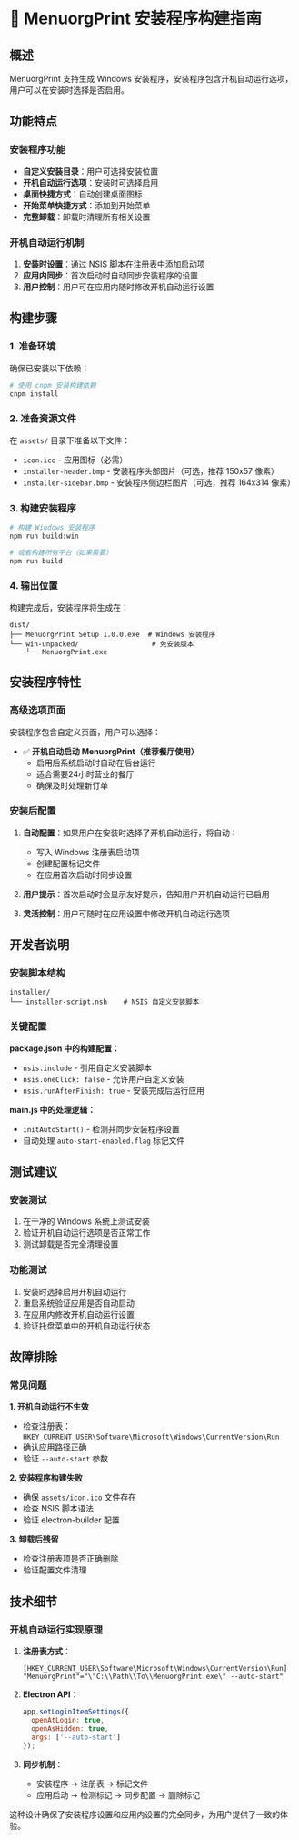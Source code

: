 # 🚀 MenuorgPrint 安装程序构建指南

## 概述

MenuorgPrint 支持生成 Windows 安装程序，安装程序包含开机自动运行选项，用户可以在安装时选择是否启用。

## 功能特点

### 安装程序功能
- **自定义安装目录**：用户可选择安装位置
- **开机自动运行选项**：安装时可选择启用
- **桌面快捷方式**：自动创建桌面图标
- **开始菜单快捷方式**：添加到开始菜单
- **完整卸载**：卸载时清理所有相关设置

### 开机自动运行机制
1. **安装时设置**：通过 NSIS 脚本在注册表中添加启动项
2. **应用内同步**：首次启动时自动同步安装程序的设置
3. **用户控制**：用户可在应用内随时修改开机自动运行设置

## 构建步骤

### 1. 准备环境

确保已安装以下依赖：
```bash
# 使用 cnpm 安装构建依赖
cnpm install
```

### 2. 准备资源文件

在 `assets/` 目录下准备以下文件：
- `icon.ico` - 应用图标（必需）
- `installer-header.bmp` - 安装程序头部图片（可选，推荐 150x57 像素）
- `installer-sidebar.bmp` - 安装程序侧边栏图片（可选，推荐 164x314 像素）

### 3. 构建安装程序

```bash
# 构建 Windows 安装程序
npm run build:win

# 或者构建所有平台（如果需要）
npm run build
```

### 4. 输出位置

构建完成后，安装程序将生成在：
```
dist/
├── MenuorgPrint Setup 1.0.0.exe  # Windows 安装程序
└── win-unpacked/                  # 免安装版本
    └── MenuorgPrint.exe
```

## 安装程序特性

### 高级选项页面

安装程序包含自定义页面，用户可以选择：

- ✅ **开机自动启动 MenuorgPrint（推荐餐厅使用）**
  - 启用后系统启动时自动在后台运行
  - 适合需要24小时营业的餐厅
  - 确保及时处理新订单

### 安装后配置

1. **自动配置**：如果用户在安装时选择了开机自动运行，将自动：
   - 写入 Windows 注册表启动项
   - 创建配置标记文件
   - 在应用首次启动时同步设置

2. **用户提示**：首次启动时会显示友好提示，告知用户开机自动运行已启用

3. **灵活控制**：用户可随时在应用设置中修改开机自动运行选项

## 开发者说明

### 安装脚本结构

```
installer/
└── installer-script.nsh    # NSIS 自定义安装脚本
```

### 关键配置

**package.json 中的构建配置：**
- `nsis.include` - 引用自定义安装脚本
- `nsis.oneClick: false` - 允许用户自定义安装
- `nsis.runAfterFinish: true` - 安装完成后运行应用

**main.js 中的处理逻辑：**
- `initAutoStart()` - 检测并同步安装程序设置
- 自动处理 `auto-start-enabled.flag` 标记文件

## 测试建议

### 安装测试
1. 在干净的 Windows 系统上测试安装
2. 验证开机自动运行选项是否正常工作
3. 测试卸载是否完全清理设置

### 功能测试
1. 安装时选择启用开机自动运行
2. 重启系统验证应用是否自动启动
3. 在应用内修改开机自动运行设置
4. 验证托盘菜单中的开机自动运行状态

## 故障排除

### 常见问题

**1. 开机自动运行不生效**
- 检查注册表：`HKEY_CURRENT_USER\Software\Microsoft\Windows\CurrentVersion\Run`
- 确认应用路径正确
- 验证 `--auto-start` 参数

**2. 安装程序构建失败**
- 确保 `assets/icon.ico` 文件存在
- 检查 NSIS 脚本语法
- 验证 electron-builder 配置

**3. 卸载后残留**
- 检查注册表项是否正确删除
- 验证配置文件清理

## 技术细节

### 开机自动运行实现原理

1. **注册表方式**：
   ```reg
   [HKEY_CURRENT_USER\Software\Microsoft\Windows\CurrentVersion\Run]
   "MenuorgPrint"="\"C:\\Path\\To\\MenuorgPrint.exe\" --auto-start"
   ```

2. **Electron API**：
   ```javascript
   app.setLoginItemSettings({
     openAtLogin: true,
     openAsHidden: true,
     args: ['--auto-start']
   });
   ```

3. **同步机制**：
   - 安装程序 → 注册表 → 标记文件
   - 应用启动 → 检测标记 → 同步配置 → 删除标记

这种设计确保了安装程序设置和应用内设置的完全同步，为用户提供了一致的体验。